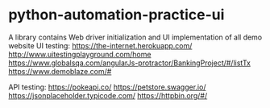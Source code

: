 # python-automation-practice-ui
A library contains Web driver initialization and  UI implementation of all demo website
UI testing:
https://the-internet.herokuapp.com/
http://www.uitestingplayground.com/home
https://www.globalsqa.com/angularJs-protractor/BankingProject/#/listTx
https://www.demoblaze.com/#

API testing:
https://pokeapi.co/
https://petstore.swagger.io/
https://jsonplaceholder.typicode.com/
https://httpbin.org/#/

